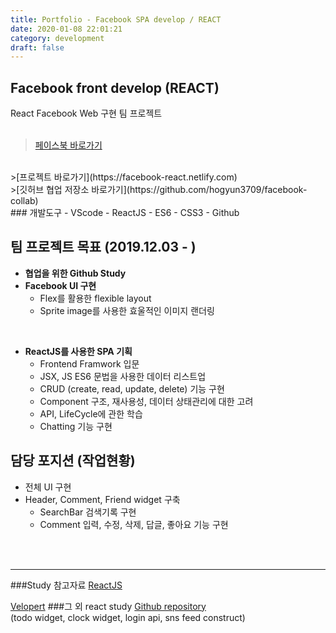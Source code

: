 ```yaml
---
title: Portfolio - Facebook SPA develop / REACT
date: 2020-01-08 22:01:21
category: development
draft: false
---
```

## Facebook front develop (REACT)
React Facebook Web 구현 팀 프로젝트
<br><br>
>[페이스북 바로가기](https://www.facebook.com/)
<br>
>[프로젝트 바로가기](https://facebook-react.netlify.com)
<br>
>[깃허브 협업 저장소 바로가기](https://github.com/hogyun3709/facebook-collab)
<br>
### 개발도구
  - VScode
  - ReactJS
  - ES6
  - CSS3
  - Github

## 팀 프로젝트 목표 (2019.12.03 - )
- **협업을 위한 Github Study**
- **Facebook UI 구현**
  - Flex를 활용한 flexible layout
  - Sprite image를 사용한 효울적인 이미지 랜더링
<br>

- **ReactJS를 사용한 SPA 기획**
  - Frontend Framwork 입문
  - JSX, JS ES6 문법을 사용한 데이터 리스트업
  - CRUD (create, read, update, delete) 기능 구현
  - Component 구조, 재사용성, 데이터 상태관리에 대한 고려
  - API, LifeCycle에 관한 학습
  - Chatting 기능 구현

## 담당 포지션 (작업현황)
- 전체 UI 구현
- Header, Comment, Friend widget 구축
  - SearchBar 검색기록 구현
  - Comment 입력, 수정, 삭제, 답글, 좋아요 기능 구현

<br>
<br>

----
###Study 참고자료
[ReactJS](https://reactjs-kr.firebaseapp.com)

[Velopert](https://velopert.com)
###그 외 react study
[Github repository](https://github.com/eunji1117/React-Ringle-Study)<br>
(todo widget, clock widget, login api, sns feed construct)